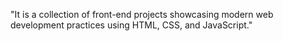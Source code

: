 "It is a collection of  front-end projects showcasing modern web development practices using HTML, CSS, and JavaScript."
